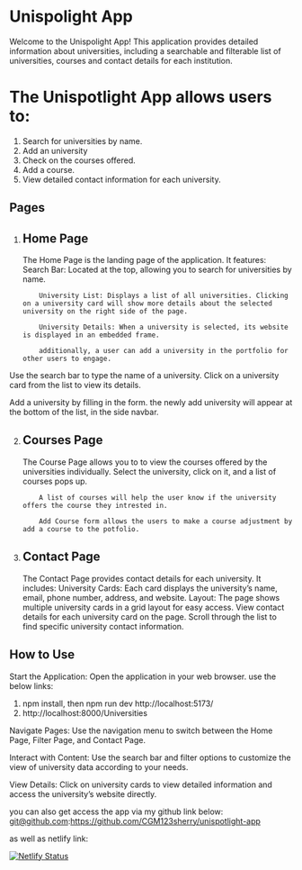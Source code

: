 # Unispolight App

Welcome to the Unispolight App! This application provides detailed information about universities, including a searchable and filterable list of universities, courses and contact details for each institution.

# The Unispotlight App allows users to:

1. Search for universities by name.
2. Add an university
3. Check on the courses offered.
4. Add a course.
5. View detailed contact information for each university.

## Pages

1.  ## Home Page

    The Home Page is the landing page of the application. It features:
    Search Bar: Located at the top, allowing you to search for universities by name.

            University List: Displays a list of all universities. Clicking on a university card will show more details about the selected university on the right side of the page.

            University Details: When a university is selected, its website is displayed in an embedded frame.

            additionally, a user can add a university in the portfolio for other users to engage.

Use the search bar to type the name of a university.
Click on a university card from the list to view its details.

Add a university by filling in the form. the newly add university will appear at the bottom of the list, in the side navbar.

2.  ## Courses Page

    The Course Page allows you to to view the courses offered by the universities individually.
    Select the university, click on it, and a list of courses pops up.

            A list of courses will help the user know if the university offers the course they intrested in.

            Add Course form allows the users to make a course adjustment by add a course to the potfolio.

3.  ## Contact Page
    The Contact Page provides contact details for each university. It includes:
    University Cards: Each card displays the university’s name, email, phone number, address, and website.
    Layout: The page shows multiple university cards in a grid layout for easy access.
    View contact details for each university card on the page.
    Scroll through the list to find specific university contact information.

## How to Use

Start the Application: Open the application in your web browser.
use the below links:

1. npm install, then npm run dev
   http://localhost:5173/
2. http://localhost:8000/Universities

Navigate Pages: Use the navigation menu to switch between the Home Page, Filter Page, and Contact Page.

Interact with Content: Use the search bar and filter options to customize the view of university data according to your needs.

View Details: Click on university cards to view detailed information and access the university’s website directly.

you can also get access the app via my github link below:
git@github.com:https://github.com/CGM123sherry/unispotlight-app

as well as netlify link:

[![Netlify Status](https://api.netlify.com/api/v1/badges/60a88909-ca7a-4d3a-98ba-91c5df0c3080/deploy-status?branch=master)](https://app.netlify.com/sites/unispotlight-app/deploys)
